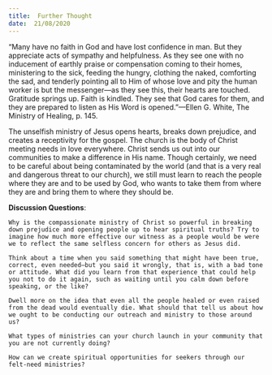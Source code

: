 ```yaml
---
title:  Further Thought
date:  21/08/2020
---
```


“Many have no faith in God and have lost confidence in man. But they appreciate acts of sympathy and helpfulness. As they see one with no inducement of earthly praise or compensation coming to their homes, ministering to the sick, feeding the hungry, clothing the naked, comforting the sad, and tenderly pointing all to Him of whose love and pity the human worker is but the messenger—as they see this, their hearts are touched. Gratitude springs up. Faith is kindled. They see that God cares for them, and they are prepared to listen as His Word is opened.”—Ellen G. White, The Ministry of Healing, p. 145.

The unselfish ministry of Jesus opens hearts, breaks down prejudice, and creates a receptivity for the gospel. The church is the body of Christ meeting needs in love everywhere. Christ sends us out into our communities to make a difference in His name. Though certainly, we need to be careful about being contaminated by the world (and that is a very real and dangerous threat to our church), we still must learn to reach the people where they are and to be used by God, who wants to take them from where they are and bring them to where they should be.

**Discussion Questions**:

`Why is the compassionate ministry of Christ so powerful in breaking down prejudice and opening people up to hear spiritual truths? Try to imagine how much more effective our witness as a people would be were we to reflect the same selfless concern for others as Jesus did.`

`Think about a time when you said something that might have been true, correct, even needed—but you said it wrongly, that is, with a bad tone or attitude. What did you learn from that experience that could help you not to do it again, such as waiting until you calm down before speaking, or the like?`

`Dwell more on the idea that even all the people healed or even raised from the dead would eventually die. What should that tell us about how we ought to be conducting our outreach and ministry to those around us?`

`What types of ministries can your church launch in your community that you are not currently doing?`

`How can we create spiritual opportunities for seekers through our felt-need ministries?`